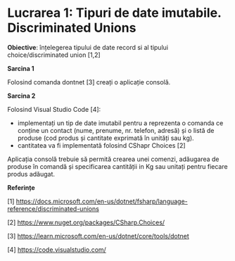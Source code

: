# Lucrarea 1: Tipuri de date imutabile. Discriminated Unions 

**Obiective**: înțelegerea tipului de date record si al tipului choice/discriminated union [1,2]

**Sarcina 1**

Folosind comanda dontnet [3] creați o aplicație consolă.

**Sarcina 2**

Folosind Visual Studio Code [4]:
* implementați un tip de date imutabil pentru a reprezenta o comanda ce conține un contact (nume, prenume, nr. telefon, adresă) și o listă de produse (cod produs și cantitate exprimată în unități sau kg).  
* cantitatea va fi implementată folosind CShapr Choices [2]

Aplicația consolă trebuie să permită crearea unei comenzi, adăugarea de produse în comandă și specificarea cantității in Kg sau unitați pentru fiecare produs adăugat. 

**Referințe**

[1] https://docs.microsoft.com/en-us/dotnet/fsharp/language-reference/discriminated-unions 

[2] https://www.nuget.org/packages/CSharp.Choices/

[3] https://learn.microsoft.com/en-us/dotnet/core/tools/dotnet

[4] https://code.visualstudio.com/


